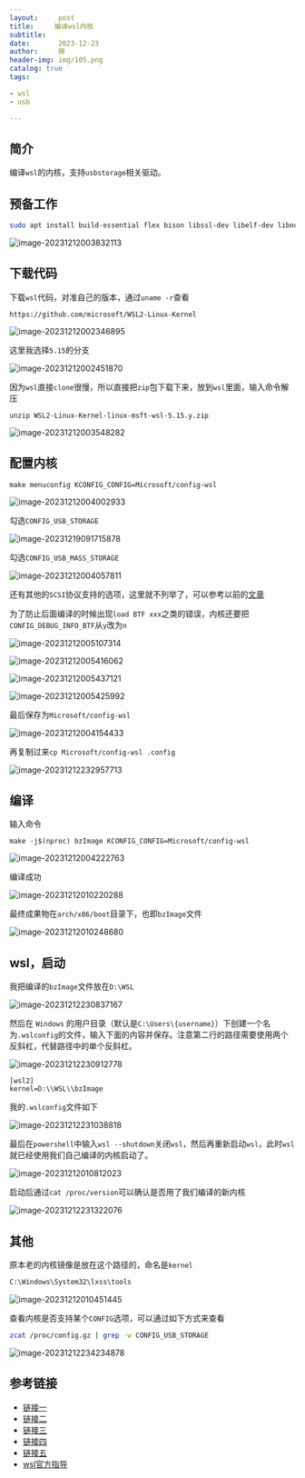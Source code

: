 ```yaml
---
layout:     post   				    
title:     编译wsl内核			
subtitle:  
date:       2023-12-23				
author:     婷                               
header-img: img/105.png 	
catalog: true 						
tags:								

- wsl
- usb

---
```




## 简介

编译`wsl`的内核，支持`usbstorage`相关驱动。





## 预备工作

```bash
sudo apt install build-essential flex bison libssl-dev libelf-dev libncurses-dev autoconf libudev-dev libtool bc dwarves
```



![image-20231212003832113](https://raw.githubusercontent.com/copyright1999/image-typora-markdown/main/wsl_misc/image-20231212003832113.png)





## 下载代码

下载`wsl`代码，对准自己的版本，通过`uname -r`查看

```
https://github.com/microsoft/WSL2-Linux-Kernel
```



![image-20231212002346895](https://raw.githubusercontent.com/copyright1999/image-typora-markdown/main/wsl_misc/image-20231212002346895.png)



这里我选择`5.15`的分支

![image-20231212002451870](https://raw.githubusercontent.com/copyright1999/image-typora-markdown/main/wsl_misc/image-20231212002451870.png)



因为`wsl`直接`clone`很慢，所以直接把`zip`包下载下来，放到`wsl`里面，输入命令解压

```
unzip WSL2-Linux-Kernel-linux-msft-wsl-5.15.y.zip
```



![image-20231212003548282](https://raw.githubusercontent.com/copyright1999/image-typora-markdown/main/wsl_misc/image-20231212003548282.png)





## 配置内核

```text
make menuconfig KCONFIG_CONFIG=Microsoft/config-wsl
```



![image-20231212004002933](https://raw.githubusercontent.com/copyright1999/image-typora-markdown/main/wsl_misc/image-20231212004002933.png)



勾选`CONFIG_USB_STORAGE`

![image-20231219091715878](https://raw.githubusercontent.com/copyright1999/image-typora-markdown/main/wsl_misc/image-20231219091715878.png)





勾选`CONFIG_USB_MASS_STORAGE`

![image-20231212004057811](https://raw.githubusercontent.com/copyright1999/image-typora-markdown/main/wsl_misc/image-20231212004057811.png)

还有其他的`SCSI`协议支持的选项，这里就不列举了，可以参考以前的[文章](https://copyright1999.github.io/2022/03/15/linux-USB%E5%AD%A6%E4%B9%A0-%E4%B8%80/)



为了防止后面编译的时候出现`load BTF xxx`之类的错误，内核还要把`CONFIG_DEBUG_INFO_BTF`从`y`改为`n`

![image-20231212005107314](https://raw.githubusercontent.com/copyright1999/image-typora-markdown/main/wsl_misc/image-20231212005107314.png)



![image-20231212005416062](https://raw.githubusercontent.com/copyright1999/image-typora-markdown/main/wsl_misc/image-20231212005416062.png)



![image-20231212005437121](https://raw.githubusercontent.com/copyright1999/image-typora-markdown/main/wsl_misc/image-20231212005437121.png)





![image-20231212005425992](https://raw.githubusercontent.com/copyright1999/image-typora-markdown/main/wsl_misc/image-20231212005425992.png)





最后保存为`Microsoft/config-wsl`



![image-20231212004154433](https://raw.githubusercontent.com/copyright1999/image-typora-markdown/main/wsl_misc/image-20231212004154433.png)

再复制过来`cp Microsoft/config-wsl .config`

![image-20231212232957713](https://raw.githubusercontent.com/copyright1999/image-typora-markdown/main/wsl_misc/image-20231212232957713.png)



## 编译

输入命令

```text
make -j$(nproc) bzImage KCONFIG_CONFIG=Microsoft/config-wsl
```



![image-20231212004222763](https://raw.githubusercontent.com/copyright1999/image-typora-markdown/main/wsl_misc/image-20231212004222763.png)



编译成功

![image-20231212010220288](https://raw.githubusercontent.com/copyright1999/image-typora-markdown/main/wsl_misc/image-20231212010220288.png)



最终成果物在`arch/x86/boot`目录下，也即`bzImage`文件

![image-20231212010248680](https://raw.githubusercontent.com/copyright1999/image-typora-markdown/main/wsl_misc/image-20231212010248680.png)





## wsl，启动

我把编译的`bzImage`文件放在`D:\WSL`

![image-20231212230837167](https://raw.githubusercontent.com/copyright1999/image-typora-markdown/main/wsl_misc/image-20231212230837167.png)



然后在 `Windows` 的用户目录（默认是`C:\Users\{username}`）下创建一个名为`.wslconfig`的文件，输入下面的内容并保存。注意第二行的路径需要使用两个反斜杠，代替路径中的单个反斜杠。

![image-20231212230912778](https://raw.githubusercontent.com/copyright1999/image-typora-markdown/main/wsl_misc/image-20231212230912778.png)



```
[wsl2]
kernel=D:\\WSL\\bzImage
```



我的`.wslconfig`文件如下

![image-20231212231038818](https://raw.githubusercontent.com/copyright1999/image-typora-markdown/main/wsl_misc/image-20231212231038818.png)

最后在`powershell`中输入`wsl --shutdown`关闭`wsl`，然后再重新启动`wsl`，此时`wsl`就已经使用我们自己编译的内核启动了。

![image-20231212010812023](https://raw.githubusercontent.com/copyright1999/image-typora-markdown/main/wsl_misc/image-20231212010812023.png)

启动后通过`cat /proc/version`可以确认是否用了我们编译的新内核

![image-20231212231322076](https://raw.githubusercontent.com/copyright1999/image-typora-markdown/main/wsl_misc/image-20231212231322076.png)





## 其他

原本老的内核镜像是放在这个路径的，命名是`kernel`

```bash
C:\Windows\System32\lxss\tools
```



![image-20231212010451445](https://raw.githubusercontent.com/copyright1999/image-typora-markdown/main/wsl_misc/image-20231212010451445.png)

查看内核是否支持某个`CONFIG`选项，可以通过如下方式来查看

```bash
zcat /proc/config.gz | grep -w CONFIG_USB_STORAGE
```



![image-20231212234234878](https://raw.githubusercontent.com/copyright1999/image-typora-markdown/main/wsl_misc/image-20231212234234878.png)





## 参考链接

- [链接一](https://zhuanlan.zhihu.com/p/607493975)
- [链接二](https://zhuanlan.zhihu.com/p/609431551)
- [链接三](https://blog.csdn.net/weixin_44733606/article/details/132629515)
- [链接四](https://blog.csdn.net/weixin_45782385/article/details/116083404)
- [链接五](https://blog.csdn.net/gogogo_gf/article/details/123817874)
- [wsl官方指导](https://github.com/dorssel/usbipd-win/wiki/WSL-support#building-your-own-usbip-enabled-wsl-2-kernel)

​                                           



